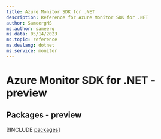 ```yaml
---
title: Azure Monitor SDK for .NET
description: Reference for Azure Monitor SDK for .NET
author: SameergMS
ms.author: sameerg
ms.data: 05/14/2023
ms.topic: reference
ms.devlang: dotnet
ms.service: monitor
---
```

# Azure Monitor SDK for .NET - preview
## Packages - preview
[!INCLUDE [packages](monitor-index.md)]